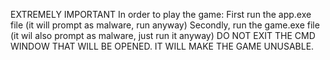 EXTREMELY IMPORTANT
In order to play the game:
First run the app.exe file (it will prompt as malware, run anyway)
Secondly, run the game.exe file (it wil also prompt as malware, just run it anyway)
DO NOT EXIT THE CMD WINDOW THAT WILL BE OPENED. IT WILL MAKE THE GAME UNUSABLE. 
